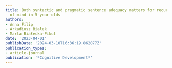 ```yaml
---
title: Both syntactic and pragmatic sentence adequacy matters for recursive theory
  of mind in 5-year-olds
authors:
- Anna Filip
- Arkadiusz Białek
- Marta Białecka-Pikul
date: '2023-04-01'
publishDate: '2024-03-10T16:36:19.862077Z'
publication_types:
- article-journal
publication: '*Cognitive Development*'
---
```

